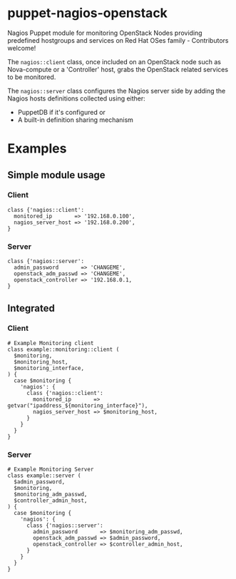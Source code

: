 # puppet-nagios-openstack

Nagios Puppet module for monitoring OpenStack Nodes providing predefined hostgroups and services on Red Hat OSes family - Contributors welcome!

The `nagios::client` class, once included on an OpenStack node such as Nova-compute or a 'Controller' host, grabs the OpenStack related services to be monitored.

The `nagios::server` class configures the Nagios server side by adding the Nagios hosts definitions collected using either:
- PuppetDB if it's configured
or
- A built-in definition sharing mechanism

# Examples
## Simple module usage
### Client
```
class {'nagios::client':
  monitored_ip       => '192.168.0.100',
  nagios_server_host => '192.168.0.200',
}
```

### Server
```
class {'nagios::server':
  admin_password       => 'CHANGEME',
  openstack_adm_passwd => 'CHANGEME',
  openstack_controller => '192.168.0.1,
}
```

## Integrated

### Client
```
# Example Monitoring client
class example::monitoring::client (
  $monitoring,
  $monitoring_host,
  $monitoring_interface,
) {
  case $monitoring {
    'nagios': {
      class {'nagios::client':
        monitored_ip       => getvar("ipaddress_${monitoring_interface}"),
        nagios_server_host => $monitoring_host,
      }
    }
  }
}
```

### Server
```
# Example Monitoring Server
class example::server (
  $admin_password,
  $monitoring,
  $monitoring_adm_passwd,
  $controller_admin_host,
) {
  case $monitoring {
    'nagios': {
      class {'nagios::server':
        admin_password       => $monitoring_adm_passwd,
        openstack_adm_passwd => $admin_password,
        openstack_controller => $controller_admin_host,
      }
    }
  }
}
```
